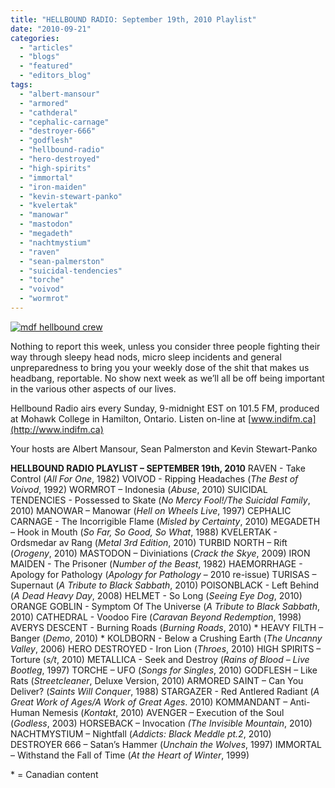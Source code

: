 ```yaml
---
title: "HELLBOUND RADIO: September 19th, 2010 Playlist"
date: "2010-09-21"
categories: 
  - "articles"
  - "blogs"
  - "featured"
  - "editors_blog"
tags: 
  - "albert-mansour"
  - "armored"
  - "cathderal"
  - "cephalic-carnage"
  - "destroyer-666"
  - "godflesh"
  - "hellbound-radio"
  - "hero-destroyed"
  - "high-spirits"
  - "immortal"
  - "iron-maiden"
  - "kevin-stewart-panko"
  - "kvelertak"
  - "manowar"
  - "mastodon"
  - "megadeth"
  - "nachtmystium"
  - "raven"
  - "sean-palmerston"
  - "suicidal-tendencies"
  - "torche"
  - "voivod"
  - "wormrot"
---
```


[![](http://www.hellbound.ca/wp-content/uploads/2010/06/mdf-hellbound-crew.jpg "mdf hellbound crew")](http://www.hellbound.ca/wp-content/uploads/2010/06/mdf-hellbound-crew.jpg)

Nothing to report this week, unless you consider three people fighting their way through sleepy head nods, micro sleep incidents and general unpreparedness to bring you your weekly dose of the shit that makes us headbang, reportable. No show next week as we’ll all be off being important in the various other aspects of our lives.

Hellbound Radio airs every Sunday, 9-midnight EST on 101.5 FM, produced at Mohawk College in Hamilton, Ontario. Listen on-line at [www.indifm.ca](http://www.indifm.ca)

Your hosts are Albert Mansour, Sean Palmerston and Kevin Stewart-Panko

**HELLBOUND RADIO PLAYLIST – SEPTEMBER 19th, 2010** RAVEN - Take Control (_All For One_, 1982) VOIVOD - Ripping Headaches (_The Best of Voivod_, 1992) WORMROT – Indonesia (_Abuse_, 2010) SUICIDAL TENDENCIES - Possessed to Skate (_No Mercy Fool!/The Suicidal Family_, 2010) MANOWAR – Manowar (_Hell on Wheels Live_, 1997) CEPHALIC CARNAGE - The Incorrigible Flame (_Misled by Certainty_, 2010) MEGADETH – Hook in Mouth (_So Far, So Good, So What_, 1988) KVELERTAK - Ordsmedar av Rang (_Metal 3rd Edition_, 2010) TURBID NORTH – Rift (_Orogeny_, 2010) MASTODON – Diviniations (_Crack the Skye_, 2009) IRON MAIDEN - The Prisoner (_Number of the Beast_, 1982) HAEMORRHAGE - Apology for Pathology (_Apology for Pathology_ – 2010 re-issue) TURISAS – Supernaut (_A Tribute to Black Sabbath_, 2010) POISONBLACK - Left Behind (_A Dead Heavy Day_, 2008) HELMET - So Long (_Seeing Eye Dog_, 2010) ORANGE GOBLIN - Symptom Of The Universe (_A Tribute to Black Sabbath_, 2010) CATHEDRAL - Voodoo Fire (_Caravan Beyond Redemption_, 1998) AVERYS DESCENT - Burning Roads (_Burning Roads_, 2010) \* HEAVY FILTH – Banger (_Demo_, 2010) \* KOLDBORN - Below a Crushing Earth (_The Uncanny Valley_, 2006) HERO DESTROYED - Iron Lion (_Throes_, 2010) HIGH SPIRITS – Torture (_s/t_, 2010) METALLICA - Seek and Destroy (_Rains of Blood – Live Bootleg_, 1997) TORCHE – UFO (_Songs for Singles_, 2010) GODFLESH – Like Rats (_Streetcleaner_, Deluxe Version, 2010) ARMORED SAINT – Can You Deliver? (_Saints Will Conquer_, 1988) STARGAZER - Red Antlered Radiant (_A Great Work of Ages/A Work of Great Ages_. 2010) KOMMANDANT – Anti-Human Nemesis (_Kontakt_, 2010) AVENGER – Execution of the Soul (_Godless_, 2003) HORSEBACK – Invocation _(The Invisible Mountain_, 2010) NACHTMYSTIUM – Nightfall (_Addicts: Black Meddle pt.2_, 2010) DESTROYER 666 – Satan’s Hammer (_Unchain the Wolves_, 1997) IMMORTAL – Withstand the Fall of Time (_At the Heart of Winter_, 1999)

\* = Canadian content
